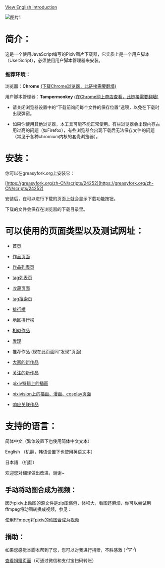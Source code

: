 [View English introduction](https://github.com/xuejiansaber/XZPixivDownloader/blob/master/README-EN.md)

![图片1](https://wx3.sinaimg.cn/large/640defebgy1fhnv80522fj20mr0iejvi.jpg)

# 简介：

这是一个使用JavaScript编写的Pixiv图片下载器，它实质上是一个用户脚本（UserScript），必须使用用户脚本管理器来安装。

### 推荐环境：

浏览器：**Chrome** [(下载Chrome浏览器，此链接需要翻墙)](http://www.google.cn/chrome/browser/desktop/)

用户脚本管理器：**Tampermonkey** [(在Chrome网上商店查看，此链接需要翻墙)](https://chrome.google.com/webstore/detail/tampermonkey/dhdgffkkebhmkfjojejmpbldmpobfkfo)

- 请关闭浏览器设置中的“下载前询问每个文件的保存位置”选项，以免在下载时出现弹窗。

- 如果你使用其他浏览器，本工具可能不能正常使用。有些浏览器会出现内存占用过高的问题（如Firefox），有些浏览器会出现下载后无法保存文件的问题（常见于各种chromium内核的套壳浏览器）。

# 安装：

你可以在greasyfork.org上安装它：

[https://greasyfork.org/zh-CN/scripts/24252](https://greasyfork.org/zh-CN/scripts/24252)

安装后，在可以进行下载的页面上就会显示下载功能按钮。

下载的文件会保存在浏览器的下载目录里。

# 可以使用的页面类型以及测试网址：

- [首页](https://www.pixiv.net/)

- [作品页面](https://www.pixiv.net/member_illust.php?mode=medium&illust_id=62751951)

- [作品列表页](https://www.pixiv.net/member_illust.php?id=544479)

- [tag列表页](https://www.pixiv.net/member_illust.php?id=544479&tag=%E6%9D%B1%E6%96%B9)

- [收藏页面](https://www.pixiv.net/bookmark.php?id=544479)

- [tag搜索页](https://www.pixiv.net/search.php?s_mode=s_tag&word=saber)

- [排行榜](https://www.pixiv.net/ranking.php)

- [地区排行榜](https://www.pixiv.net/ranking_area.php?type=state&no=0)

- [相似作品](https://www.pixiv.net/bookmark_add.php?id=63148723)

- [发现](https://www.pixiv.net/discovery)

- 推荐作品 (现在此页面同“发现”页面)

- [大家的新作品](https://www.pixiv.net/new_illust.php)

- [关注的新作品](https://www.pixiv.net/bookmark_new_illust.php)

- [pixiv特辑上的插画](https://www.pixiv.net/showcase/a/3190/)

- [pixivision上的插画、漫画、cosplay页面](https://www.pixivision.net/zh/a/3190)

- [响应关联作品](https://www.pixiv.net/response.php?mode=all&id=194231)

# 支持的语言：

简体中文（繁体设置下也使用简体中文文本）

English （机翻，韩语设置下也使用英语文本）

日本語 （机翻）

欢迎您对翻译做出改进，谢谢~

## 手动将动图合成为视频：

因为pixiv上动图的源文件是zip压缩包，体积大，看图还麻烦，你可以尝试用ffmpeg将动图转换成视频，参见：

[使用FFmpeg将pixiv的动图合成为视频](https://saber.love/?p=3859)

## 捐助：

如果您感觉本脚本帮到了您，您可以对我进行捐赠，不胜感激 (*╹▽╹*)

[查看捐赠页面](https://saber.love/donation)（可通过微信和支付宝扫码转账）